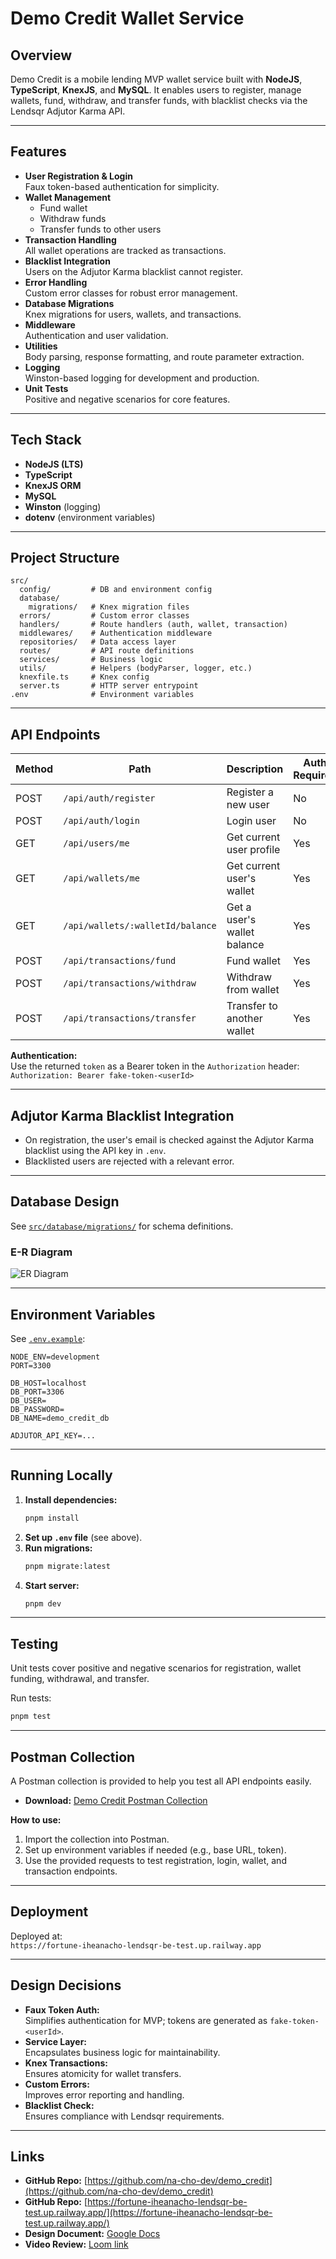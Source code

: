 # Demo Credit Wallet Service

## Overview

Demo Credit is a mobile lending MVP wallet service built with **NodeJS**, **TypeScript**, **KnexJS**, and **MySQL**. It enables users to register, manage wallets, fund, withdraw, and transfer funds, with blacklist checks via the Lendsqr Adjutor Karma API.

---

## Features

- **User Registration & Login**  
  Faux token-based authentication for simplicity.
- **Wallet Management**  
  - Fund wallet  
  - Withdraw funds  
  - Transfer funds to other users
- **Transaction Handling**  
  All wallet operations are tracked as transactions.
- **Blacklist Integration**  
  Users on the Adjutor Karma blacklist cannot register.
- **Error Handling**  
  Custom error classes for robust error management.
- **Database Migrations**  
  Knex migrations for users, wallets, and transactions.
- **Middleware**  
  Authentication and user validation.
- **Utilities**  
  Body parsing, response formatting, and route parameter extraction.
- **Logging**  
  Winston-based logging for development and production.
- **Unit Tests**  
  Positive and negative scenarios for core features.

---

## Tech Stack

- **NodeJS (LTS)**
- **TypeScript**
- **KnexJS ORM**
- **MySQL**
- **Winston** (logging)
- **dotenv** (environment variables)

---

## Project Structure

```
src/
  config/         # DB and environment config
  database/
    migrations/   # Knex migration files
  errors/         # Custom error classes
  handlers/       # Route handlers (auth, wallet, transaction)
  middlewares/    # Authentication middleware
  repositories/   # Data access layer
  routes/         # API route definitions
  services/       # Business logic
  utils/          # Helpers (bodyParser, logger, etc.)
  knexfile.ts     # Knex config
  server.ts       # HTTP server entrypoint
.env              # Environment variables
```

---

## API Endpoints

| Method | Path                             | Description                   | Auth Required |
|--------|----------------------------------|-------------------------------|---------------|
| POST   | `/api/auth/register`             | Register a new user           | No            |
| POST   | `/api/auth/login`                | Login user                    | No            |
| GET    | `/api/users/me`                  | Get current user profile      | Yes           |
| GET    | `/api/wallets/me`                | Get current user's wallet     | Yes           |
| GET    | `/api/wallets/:walletId/balance` | Get a user's wallet balance   | Yes           |
| POST   | `/api/transactions/fund`         | Fund wallet                   | Yes           |
| POST   | `/api/transactions/withdraw`     | Withdraw from wallet          | Yes           |
| POST   | `/api/transactions/transfer`     | Transfer to another wallet    | Yes           |

**Authentication:**  
Use the returned `token` as a Bearer token in the `Authorization` header:  
`Authorization: Bearer fake-token-<userId>`

---

## Adjutor Karma Blacklist Integration

- On registration, the user's email is checked against the Adjutor Karma blacklist using the API key in `.env`.
- Blacklisted users are rejected with a relevant error.

---

## Database Design

See [`src/database/migrations/`](src/database/migrations/) for schema definitions.

### E-R Diagram

![ER Diagram](demo-credit_er_diag.png)  
<!-- <iframe width="100%" height="500px" allowtransparency="true" allowfullscreen="true" scrolling="no" title="Embedded DB Designer IFrame" frameborder="0" src='https://erd.dbdesigner.net/designer/schema/1753697251-demo-credit?embed=true'></iframe> -->

---

## Environment Variables

See [`.env.example`](.env.example):

```
NODE_ENV=development
PORT=3300

DB_HOST=localhost
DB_PORT=3306
DB_USER=
DB_PASSWORD=
DB_NAME=demo_credit_db

ADJUTOR_API_KEY=...
```

---

## Running Locally

1. **Install dependencies:**
   ```sh
   pnpm install
   ```
2. **Set up `.env` file** (see above).
3. **Run migrations:**
   ```sh
   pnpm migrate:latest
   ```
4. **Start server:**
   ```sh
   pnpm dev
   ```

---

## Testing

Unit tests cover positive and negative scenarios for registration, wallet funding, withdrawal, and transfer.

Run tests:
```sh
pnpm test
```

---

## Postman Collection

A Postman collection is provided to help you test all API endpoints easily.

- **Download:** [Demo Credit Postman Collection](./Demo_Credit_API_Service.postman_collection.json)

**How to use:**
1. Import the collection into Postman.
2. Set up environment variables if needed (e.g., base URL, token).
3. Use the provided requests to test registration, login, wallet, and transaction endpoints.

---

## Deployment

Deployed at:  
`https://fortune-iheanacho-lendsqr-be-test.up.railway.app`

---

## Design Decisions

- **Faux Token Auth:**  
  Simplifies authentication for MVP; tokens are generated as `fake-token-<userId>`.
- **Service Layer:**  
  Encapsulates business logic for maintainability.
- **Knex Transactions:**  
  Ensures atomicity for wallet transfers.
- **Custom Errors:**  
  Improves error reporting and handling.
- **Blacklist Check:**  
  Ensures compliance with Lendsqr requirements.

---

## Links

- **GitHub Repo:** [https://github.com/na-cho-dev/demo_credit](https://github.com/na-cho-dev/demo_credit)
- **GitHub Repo:** [https://fortune-iheanacho-lendsqr-be-test.up.railway.app/](https://fortune-iheanacho-lendsqr-be-test.up.railway.app/)
- **Design Document:** [Google Docs](https://docs.google.com/document/d/1LVBiNT5SypErJP2t1KxWs1hEbK36KmDzE9X_HCqjRJM/edit?usp=sharing)
- **Video Review:** [Loom link](https://www.loom.com/share/8170266afd7e46288756d84ac5036bfd?sid=53978e19-0530-4add-a35c-a9dc269d3bad)


